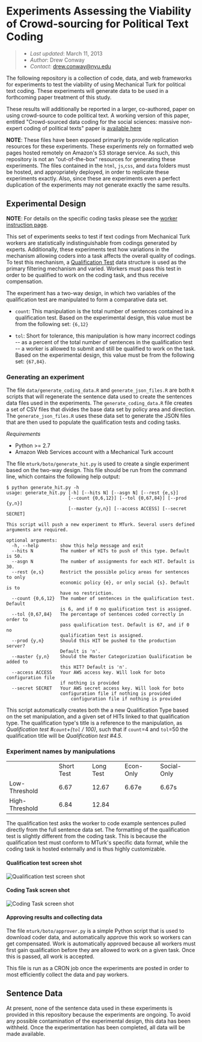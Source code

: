 Experiments Assessing the Viability of Crowd-sourcing for Political Text Coding
===============================================================================

>  - *Last updated*: March 11, 2013
>  - *Author*: Drew Conway
>  - *Contact*: drew.conway@nyu.edu

The following repository is a collection of code, data, and web frameworks for experiments to test the viability of using Mechanical Turk for political text coding.  These experiments will generate data to be used in a forthcoming paper treatment of this study.

These results will additionally be reported in a larger, co-authored, paper on using crowd-source to code political text.  A working version of this paper, entitled "Crowd-sourced data coding for the social sciences: massive non-expert coding of political texts" paper is [available here](https://files.nyu.edu/ml127/public/Forthcoming/Crowd%20sourced%20data%20coding%20Harvard%201.1.pdf)

**NOTE**: These files have been exposed primarily to provide replication resources for these experiments. These experiments rely on formatted web pages hosted remotely on Amazon's S3 storage service.  As such, this repository is not an "out-of-the-box" resources for generating these experiments.  The files contained in the `html`, `js`,`css`, and `data` folders must be hosted, and appropriately deployed, in order to replicate these experiments exactly.  Also, since these are experiments even a perfect duplication of the experiments may not generate exactly the same results.

## Experimental Design

**NOTE**: For details on the specific coding tasks please see the [worker instruction page](http://s3.amazonaws.com/aws.drewconway.com/mt/experiments/cmp/html/instructions.html).

This set of experiments seeks to test if text codings from Mechanical Turk workers are statistically indistinguishable from codings generated by experts.  Additionally, these experiments test how variations in the mechanism allowing coders into a task affects the overall quality of codings.  To test this mechanism, a [Qualification Test](http://docs.aws.amazon.com/AWSMechTurk/latest/AWSMturkAPI/ApiReference_QualificationTypeDataStructureArticle.html) data structure is used as the primary filtering mechanism and varied.  Workers must pass this test in order to be qualified to work on the coding task, and thus receive compensation. 

The experiment has a two-way design, in which two variables of the qualification test are manipulated to form a comparative data set.  

 - `count`: This manipulation is the total number of sentences contained in a qualification test.  Based on the experimental design, this value must be from the following set: `{6,12}`

 - `tol`: Short for tolerance, this manipulation is how many incorrect codings -- as a percent of the total number of sentences in the qualification test -- a worker is allowed to submit and still be qualified to work on the task.   Based on the experimental design, this value must be from the following set: `{67,84}`.

### Generating an experiment

The file `data/generate_coding_data.R` and `generate_json_files.R` are both `R` scripts that will regenerate the sentence data used to create the sentences data files used in the experiments.  The `generate_coding_data.R` file creates a set of CSV files that divides the base data set by policy area and direction.  The `generate_json_files.R` uses these data set to generate the JSON files that are then used to populate the qualification tests and coding tasks.

*Requirements*
 - Python >= 2.7
 - Amazon Web Services account with a Mechanical Turk account

The file `mturk/boto/generate_hit.py` is used to create a single experiment based on the two-way design.  This file should be run from the command line, which contains the following help output:

	$ python generate_hit.py -h
	usage: generate_hit.py [-h] [--hits N] [--asgn N] [--rest {e,s}]
	                       [--count {0,6,12}] [--tol {0,67,84}] [--prod {y,n}]
	                       [--master {y,n}] [--access ACCESS] [--secret SECRET]

	This script will push a new experiment to MTurk. Several users defined
	arguments are required.

	optional arguments:
	  -h, --help        show this help message and exit
	  --hits N          The number of HITs to push of this type. Default is 50.
	  --asgn N          The number of assignments for each HIT. Default is 30.
	  --rest {e,s}      Restrict the possible policy areas for sentences to only
	                    economic policy {e}, or only social {s}. Default is to
	                    have no restriction.
	  --count {0,6,12}  The number of sentences in the qualification test. Default
	                    is 6, and if 0 no qualification test is assigned.
	  --tol {0,67,84}   The percentage of sentences coded correctly in order to
	                    pass qualification test. Default is 67, and if 0 no
	                    qualification test is assigned.
	  --prod {y,n}      Should this HIT be pushed to the production server?
	                    Default is 'n'.
	  --master {y,n}    Should the Master Categorization Qualification be added to
	                    this HIT? Default is 'n'.
	  --access ACCESS   Your AWS access key. Will look for boto configuration file
	                    if nothing is provided
	  --secret SECRET   Your AWS secret access key. Will look for boto
	                    configuration file if nothing is provided
		                    configuration file if nothing is provided

This script automatically creates both the a new Qualification Type based on the set manipulation, and a given set of HITs linked to that qualification type.  The qualification type's title is a reference to the manipulation, as *Qualification test #`count`+(`tol` / 100)*, such that if `count`=4 and `tol`=50 the qualification title will be *Qualification test #4.5*.

### Experiment names by manipulations 

<table>
	<tr>
		<td></td><td>Short Test</td><td>Long Test</td><td>Econ-Only</td><td>Social-Only</td>
	</tr>
	<tr>
		<td>Low-Threshold</td><td>6.67</td><td>12.67</td><td>6.67e</td><td>6.67s</td>
	</tr>
	<tr>
		<td>High-Threshold</td><td>6.84</td><td>12.84</td><td></td><td></td>
	</tr>
</table>

The qualification test asks the worker to code example sentences pulled directly from the full sentence data set.  The formatting of the qualification test is slightly different from the coding task.  This is because the qualification test must conform to MTurk's specific data format, while the coding task is hosted externally and is thus highly customizable.

#### Qualification test screen shot

![Qualification test screen shot](http://s3.amazonaws.com/aws.drewconway.com/mt/experiments/cmp/html/qual.png)

#### Coding Task screen shot

![Coding Task screen shot](http://s3.amazonaws.com/aws.drewconway.com/mt/experiments/cmp/html/task.png)

#### Approving results and collecting data

The file `mturk/boto/approver.py` is a simple Python script that is used to download coder data, and automatically approve this work so workers can get compensated.  Work is automatically approved because all workers must first gain qualification before they are allowed to work on a given task. Once this is passed, all work is accepted.  

This file is run as a CRON job once the experiments are posted in order to most efficiently collect the data and pay workers.


## Sentence Data

At present, none of the sentence data used in these experiments is provided in this repository because the experiments are ongoing. To avoid any possible contamination of the experimental design, this data has been withheld.  Once the experimentation has been completed, all data will be made available.


